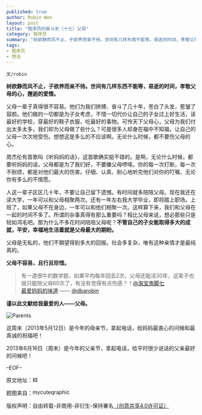 ```yaml
---
published: true
author: Robin Wen
layout: post
title: "程序员的奋斗史（十七）父母"
category: 程序员
summary: "树欲静而风不止，子欲养而亲不待。世间有几样东西不能等，易逝的时间，孝敬父母的心，邂逅的爱情。"
tags: 
- 程序员
- 想法
---
```


`文/robin`

**树欲静而风不止，子欲养而亲不待。世间有几样东西不能等，易逝的时间，孝敬父母的心，邂逅的爱情。**

父母一辈子真得很不容易。他们为我们拼搏、奋斗了几十年，苍白了头发，惹皱了容颜。他们做的一切都是为子女考虑，不惜一切代价让自己的子女过上好生活，读最好的学校，穿最好的鞋子衣服，吃最好的事物。可怜天下父母心，父母为我们付出太多太多，我们却为父母做了些什么？可是很多人却身在福中不知福，让自己的父母一次次地受伤。想想这是多么的不应该啊。无论什么时候，都不要伤父母的心。

周杰伦有首歌叫《听妈妈的话》，这首歌确实挺不错的。是啊，无论什么时候，都要听妈妈的话，父母都是为了我们好，不要嫌父母啰嗦。你的每一次打断，每一次不耐烦，都是对他们最大的伤害。仔细、认真、耐心地听完他们对你的叮嘱，无论你有多么的不情愿。

人这一辈子区区几十年，不要让自己留下遗憾。有时间就多陪陪父母。现在我还在读大学，一年可以和父母相聚两次。还有一年左右我大学毕业，即将踏上职场。上班了，如果父母不在身边，一年可以和他们相聚一次。这样算下来，我们和父母在一起的时间不多了。所谓的杂事真得有那么重要吗？相比父母来说，想必那些只是轻如鸿毛吧。那为什么不多花时间陪陪父母呢？**不管自己的子女能取得多大的成就，平安，幸福地生活着就是父母最大的期盼。**

父母是无私的，他们不期望得到多大的回报。社会多复杂，唯有这种亲情才是最纯真的。

**父母不容易，且行且珍惜。**

> 有一道很牛的数学题，如果平均每年回去2次，父母还能活30年，这辈子也就只能陪父母60次了，有没有觉得有点伤感？！<a href="http://weibo.com/guijiaoqi" target="_blank">@淘宝鬼脚七</a> <br/>
> <a href="http://weibo.com/2101731163/zw5CXpYzX" target="_blank">最爱妈妈的味道</a>  —— <a href="http://weibo.com/wentasy" target="_blank">@dbarobin</a>

**谨以此文献给我最爱的人——父母。**

![Parents](https://cdn.dbarobin.com/dh7V0R1.png)

这周末（2013年5月12日）是今年的母亲节，拿起电话，给妈妈最衷心的问候和最真诚的祝福吧！

2013年6月16日（周末）是今年的父亲节，拿起电话，给平时很少说话的父亲最好的问候吧！

–EOF–

原文地址：<a href="http://blog.csdn.net/justdb/article/details/8912395" target="_blank"><img src="https://cdn.dbarobin.com/BROigUO.jpg" title="程序员的奋斗史（十七）父母" height="16px" width="16px" border="0" alt="程序员的奋斗史（十七）父母" /></a>

题图来自：<a href="http://www.mycutegraphics.com/graphics/family/parents-and-children.html" target="_blank"><img src="https://cdn.dbarobin.com/UYg0HhI.png" title="mycutegraphics" height="16px" width="100px" border="0" alt="mycutegraphics" /></a>

版权声明：自由转载-非商用-非衍生-保持署名<a href="http://creativecommons.org/licenses/by-nc-nd/4.0/deed.zh" target="_blank">（创意共享4.0许可证）</a>
